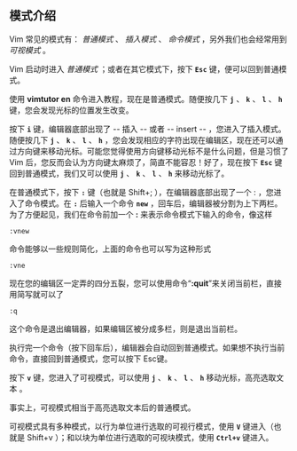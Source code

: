 ## 模式介绍

Vim 常见的模式有： *普通模式* 、 *插入模式* 、 *命令模式*
，另外我们也会经常用到 *可视模式* 。

Vim 启动时进入 *普通模式* ；或者在其它模式下，按下 **`Esc`**
键，便可以回到普通模式。

使用 **vimtutor en** 命令进入教程，现在是普通模式。随便按几下 **`j`** 、
**`k`** 、 **`l`** 、 **`h`** 键，您会发现光标的位置发生改变。

按下 **`i`** 键，编辑器底部出现了 -- 插入 -- 或者 -- insert --
，您进入了插入模式。随便按几下 **`j`** 、 **`k`** 、 **`l`** 、 **`h`**
，您会发现相应的字符出现在编辑区，现在还可以通过方向键来移动光标。可能您觉得使用方向键移动光标不是什么问题，但是习惯了
Vim 后，您反而会认为方向键太麻烦了，简直不能容忍！好了，现在按下
**`Esc`** 键回到普通模式，我们又可以使用 **`j`** 、 **`k`** 、 **`l`**
、 **`h`** 来移动光标了。

在普通模式下，按下 **`:`** 键（也就是 Shift+; ），在编辑器底部出现了一个
: ，您进入了命令模式。在 **`:`** 后输入一个命令 **`new`**
，回车后，编辑器被分割为上下两栏。为了方便起见，我们在命令前加一个 **:**
来表示命令模式下输入的命令，像这样

```shell
:vnew
```

命令能够以一些规则简化，上面的命令也可以写为这种形式

```shell
:vne
```

现在您的编辑区一定弄的四分五裂，您可以使用命令“**:quit**”来关闭当前栏，直接用简写就可以了

```shell
:q
```

这个命令是退出编辑器，如果编辑区被分成多栏，则是退出当前栏。

执行完一个命令（按下回车后），编辑器会自动回到普通模式。如果想不执行当前命令，直接回到普通模式，您可以按下
Esc键。

按下 **`v`** 键，您进入了可视模式，可以使用 **`j`** 、 **`k`** 、
**`l`** 、 **`h`** 移动光标，高亮选取文本 。

事实上，可视模式相当于高亮选取文本后的普通模式。

可视模式具有多种模式，以行为单位进行选取的可视行模式，使用 **`V`**
键进入（也就是 Shift+v ）；和以块为单位进行选取的可视块模式，使用
**`Ctrl+v`** 键进入。
